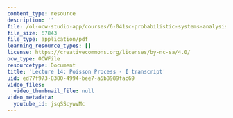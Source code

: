 ```yaml
---
content_type: resource
description: ''
file: /ol-ocw-studio-app/courses/6-041sc-probabilistic-systems-analysis-and-applied-probability-fall-2013/jsqSScywvMc_transcript.pdf
file_size: 67843
file_type: application/pdf
learning_resource_types: []
license: https://creativecommons.org/licenses/by-nc-sa/4.0/
ocw_type: OCWFile
resourcetype: Document
title: 'Lecture 14: Poisson Process - I transcript'
uid: ed77f973-8380-4994-bee7-a5b8989fac69
video_files:
  video_thumbnail_file: null
video_metadata:
  youtube_id: jsqSScywvMc
---
```

